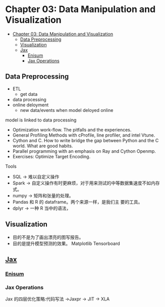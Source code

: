 # Chapter 03:  Data Manipulation and Visualization

- [Chapter 03:  Data Manipulation and Visualization](#chapter-03--data-manipulation-and-visualization)
  - [Data Preprocessing](#data-preprocessing)
  - [Visualization](#visualization)
  - [Jax](#jax)
    - [Enisum](#enisum)
    - [Jax Operations](#jax-operations)

## Data Preprocessing

- ETL
  - get data
- data processing
- online deloyment
  - new data/events when model deloyed online

model is linked to data processing

- Optimization work-flow. The pitfalls and the experiences. 
- General Profiling Methods with cProfile, line profiler, and intel Vtune.
- Cython and C. How to write bridge the gap between Python and the C world. What are good habits.
- Parallel programming with an emphasis on Ray and Cython Openmp.
- Exercises: Optimize Target Encoding.

Tools

- SQL → 难以自定义操作
- Spark → 自定义操作有时更麻烦，对于用来测试的中等数据集速度不如内存式。
- numpy → 矩阵和张量的处理。
- Pandas 和 R 的 dataframe。两个来源一样，是我们主 要的工具。
- dplyr → 一种 R 当中的语法，

## Visualization

- 目的不是为了画出漂亮的图写报告。
- 目的是提升模型预测的效果。
Matplotlib
Tensorboard

## [Jax](https://github.com/google/jax)

### [Enisum](https://numpy.org/doc/stable/reference/generated/numpy.einsum.html)

### Jax Operations

Jax 的四层优化策略:代码写法 →Jaxpr → JIT → XLA
